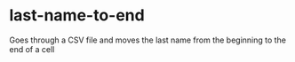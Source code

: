 # last-name-to-end
Goes through a CSV file and moves the last name from the beginning to the end of a cell
